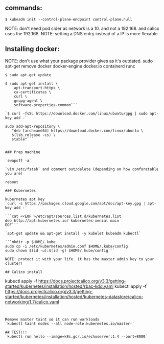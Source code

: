## commands:
`$ kubeadm init --control-plane-endpoint control-plane.null`

NOTE: don't need pod cider as network is a 10. and not a 192.168. and calico uses the 192.168.
NOTE: setting a DNS entry instead of a IP is more flexable

## Installing docker:

NOTE: don't use what your package provider gives as it's outdated.
sudo apt-get remove docker docker-engine docker.io containerd runc

```
$ sudo apt-get update

$ sudo apt-get install \
    apt-transport-https \
    ca-certificates \
    curl \
    gnupg-agent \
    software-properties-common```

`$ curl -fsSL https://download.docker.com/linux/ubuntu/gpg | sudo apt-key add -`

```
```
sudo add-apt-repository \
   "deb [arch=amd64] https://download.docker.com/linux/ubuntu \
   $(lsb_release -cs) \
   stable"```


### Prep machine

`swapoff -a`

`vim /etc/fstab` and comment out/delete (depending on how comforatable you are)

reboot

### Kubernetes

kubernetes apt key
`curl -s https://packages.cloud.google.com/apt/doc/apt-key.gpg | apt-key add -`

```cat <<EOF >/etc/apt/sources.list.d/kubernetes.list
deb http://apt.kubernetes.io/ kubernetes-xenial main
EOF```

`apt-get update && apt-get install -y kubelet kubeadm kubectl`

```mkdir -p $HOME/.kube
sudo cp -i /etc/kubernetes/admin.conf $HOME/.kube/config
sudo chown $(id -u):$(id -g) $HOME/.kube/config``` 

NOTE: protect it with your life. it has the master admin key to your cluster!

## Calico install
```
kubectl apply -f https://docs.projectcalico.org/v3.3/getting-started/kubernetes/installation/hosted/rbac-kdd.yaml
kubectl apply -f https://docs.projectcalico.org/v3.3/getting-started/kubernetes/installation/hosted/kubernetes-datastore/calico-networking/1.7/calico.yaml
```


Remove master taint so it can run workloads
`kubectl taint nodes --all node-role.kubernetes.io/master-`

## TEST!!!
`kubectl run hello --image=k8s.gcr.io/echoserver:1.4 --port=8080`
